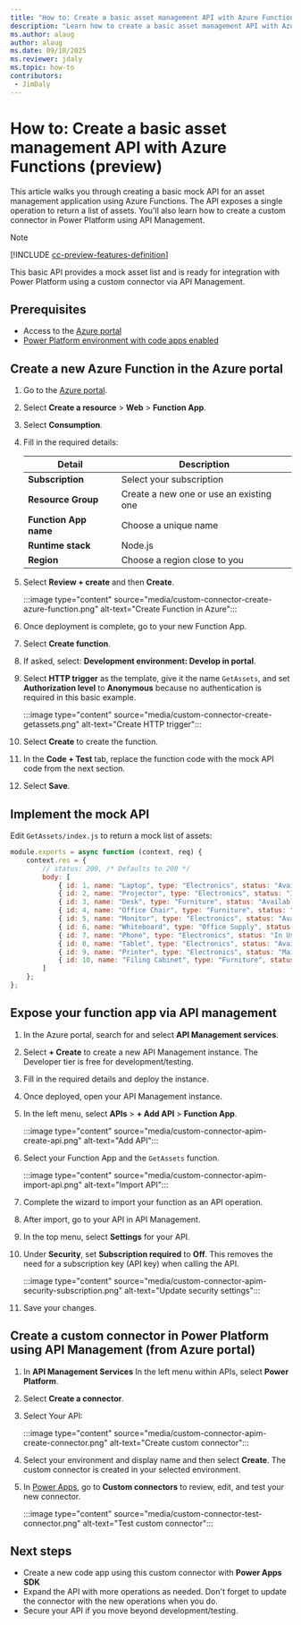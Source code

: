 ```yaml
---
title: "How to: Create a basic asset management API with Azure Functions (preview)"
description: "Learn how to create a basic asset management API with Azure Functions"
ms.author: alaug
author: alaug
ms.date: 09/10/2025
ms.reviewer: jdaly
ms.topic: how-to
contributors:
 - JimDaly
---
```

# How to: Create a basic asset management API with Azure Functions (preview)

This article walks you through creating a basic mock API for an asset management application using Azure Functions. The API exposes a single operation to return a list of assets. You'll also learn how to create a custom connector in Power Platform using API Management.

> [!NOTE]
> [!INCLUDE [cc-preview-features-definition](../../../includes/cc-preview-features-definition.md)]

This basic API provides a mock asset list and is ready for integration with Power Platform using a custom connector via API Management.

## Prerequisites

- Access to the [Azure portal](https://portal.azure.com)
- [Power Platform environment with code apps enabled](../overview.md#enable-code-apps-on-a-power-platform-environment)

## Create a new Azure Function in the Azure portal

1. Go to the [Azure portal](https://portal.azure.com/).
1. Select **Create a resource** > **Web** > **Function App**.
1. Select **Consumption**.
1. Fill in the required details:

   |Detail  |Description  |
   |---------|---------|
   |**Subscription**|Select your subscription|
   |**Resource Group**|Create a new one or use an existing one|
   |**Function App name**|Choose a unique name|
   |**Runtime stack**|Node.js|
   |**Region**|Choose a region close to you|

1. Select **Review + create** and then **Create**.

   :::image type="content" source="media/custom-connector-create-azure-function.png" alt-text="Create Function in Azure":::

1. Once deployment is complete, go to your new Function App.
1. Select **Create function**.
1. If asked, select: **Development environment: Develop in portal**.
1. Select **HTTP trigger** as the template, give it the name `GetAssets`, and set **Authorization level** to **Anonymous** because no authentication is required in this basic example.

   :::image type="content" source="media/custom-connector-create-getassets.png" alt-text="Create HTTP trigger":::

1. Select **Create** to create the function.
1. In the **Code + Test** tab, replace the function code with the mock API code from the next section.
1. Select **Save**.

## Implement the mock API

Edit `GetAssets/index.js` to return a mock list of assets:

```js
module.exports = async function (context, req) {
    context.res = {
        // status: 200, /* Defaults to 200 */
        body: [
            { id: 1, name: "Laptop", type: "Electronics", status: "Available" },
            { id: 2, name: "Projector", type: "Electronics", status: "In Use" },
            { id: 3, name: "Desk", type: "Furniture", status: "Available" },
            { id: 4, name: "Office Chair", type: "Furniture", status: "In Use" },
            { id: 5, name: "Monitor", type: "Electronics", status: "Available" },
            { id: 6, name: "Whiteboard", type: "Office Supply", status: "Available" },
            { id: 7, name: "Phone", type: "Electronics", status: "In Use" },
            { id: 8, name: "Tablet", type: "Electronics", status: "Available" },
            { id: 9, name: "Printer", type: "Electronics", status: "Maintenance" },
            { id: 10, name: "Filing Cabinet", type: "Furniture", status: "Available" }
        ]
    };
};
```

## Expose your function app via API management

1. In the Azure portal, search for and select **API Management services**.
1. Select **+ Create** to create a new API Management instance. The Developer tier is free for development/testing.
1. Fill in the required details and deploy the instance.
1. Once deployed, open your API Management instance.
1. In the left menu, select **APIs** > **+ Add API** > **Function App**.

   :::image type="content" source="media/custom-connector-apim-create-api.png" alt-text="Add API":::

1. Select your Function App and the `GetAssets` function.

   :::image type="content" source="media/custom-connector-apim-import-api.png" alt-text="Import API":::

1. Complete the wizard to import your function as an API operation.
1. After import, go to your API in API Management.
1. In the top menu, select **Settings** for your API.
1. Under **Security**, set **Subscription required** to **Off**. This removes the need for a subscription key (API key) when calling the API.

   :::image type="content" source="media/custom-connector-apim-security-subscription.png" alt-text="Update security settings":::

1. Save your changes.

## Create a custom connector in Power Platform using API Management (from Azure portal)

1. In **API Management Services** In the left menu within APIs, select **Power Platform**.
1. Select **Create a connector**.
1. Select Your API:

   :::image type="content" source="media/custom-connector-apim-create-connector.png" alt-text="Create custom connector":::

1. Select your environment and display name and then select **Create**. The custom connector is created in your selected environment.
1. In [Power Apps](https://make.powerapps.com), go to **Custom connectors** to review, edit, and test your new connector.

   :::image type="content" source="media/custom-connector-test-connector.png" alt-text="Test custom connector":::

## Next steps

- Create a new code app using this custom connector with **Power Apps SDK**
- Expand the API with more operations as needed. Don't forget to update the connector with the new operations when you do.
- Secure your API if you move beyond development/testing.
